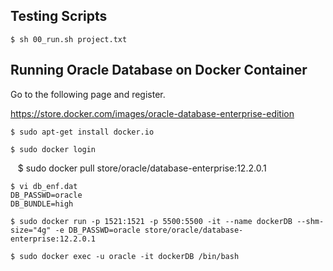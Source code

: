 ## Testing Scripts

    $ sh 00_run.sh project.txt

## Running Oracle Database on Docker Container

Go to the following page and register.

https://store.docker.com/images/oracle-database-enterprise-edition

    $ sudo apt-get install docker.io

    $ sudo docker login
    
    $ sudo docker pull store/oracle/database-enterprise:12.2.0.1
    
    $ vi db_enf.dat
    DB_PASSWD=oracle
    DB_BUNDLE=high

    $ sudo docker run -p 1521:1521 -p 5500:5500 -it --name dockerDB --shm-size="4g" -e DB_PASSWD=oracle store/oracle/database-enterprise:12.2.0.1

    $ sudo docker exec -u oracle -it dockerDB /bin/bash
